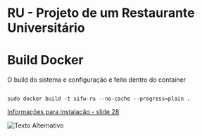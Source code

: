 # RU - Projeto de um Restaurante Universitário

# Build Docker
O build do sistema e configuração é feito dentro do container

```

sudo docker build -t sifw-ru --no-cache --progress=plain .

```


[Informações para instalação - slide 28](https://drive.google.com/drive/folders/1oaIk2lZmDlEwG7vIA7KYb-syKHvL2-Oc)

![Texto Alternativo](https://lh3.googleusercontent.com/pw/AP1GczO3aJTI9ZhNZJF3Tzj42bMxWDrGppCcJx3YfR6YSzzJ9hyHyH0gCeBGoZFaS-iRZuVGi_QXyUm3f3_N5t_K64nRZs8BQ4iKbK6EWYUzFJQek4ECryY=w1032-h906-no)

